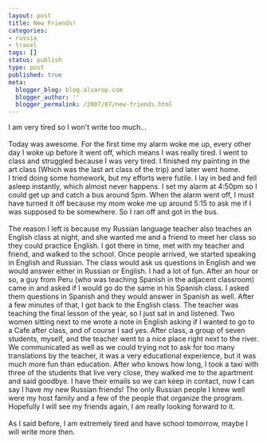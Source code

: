 ```yaml
---
layout: post
title: New Friends!
categories:
- russia
- travel
tags: []
status: publish
type: post
published: true
meta:
  blogger_blog: blog.alvarop.com
  blogger_author: ''
  blogger_permalink: /2007/07/new-friends.html
---
```

I am very tired so I won't write too much...<br /><br />Today was awesome. For the first time my alarm woke me up, every other day I woke up before it went off, which means I was really tired. I went to class and struggled because I was very tired. I finished my painting in the art class (Which was the last art class of the trip) and later went home.<br />I tried doing some homework, but my efforts were futile. I lay in bed and fell asleep instantly, which almost never happens. I set my alarm at 4:50pm so I could get up and catch a bus around 5pm. When the alarm went off, I must have turned it off because my mom woke me up around 5:15 to ask me if I was supposed to be somewhere. So I ran off and got in the bus.<br /><br />The reason I left is because my Russian language teacher also teaches an English class at night, and she wanted me and a friend to meet her class so they could practice English. I got there in time, met with my teacher and friend, and walked to the school. Once people arrived, we started speaking in English and Russian. The class would ask us questions in English and we would answer either in Russian or English. I had a lot of fun. After an hour or so, a guy from Peru (who was teaching Spanish in the adjacent classroom) came in and asked if I would go do the same in his Spanish class. I asked them questions in Spanish and they would answer in Spanish as well. After a few minutes of that, I got back to the English class. The teacher was teaching the final lesson of the year, so I just sat in and listened. Two women sitting next to me wrote a note in English asking if I wanted to go to a Cafe after class, and of course I sad yes. After class, a group of seven students, myself, and the teacher went to a nice place right next to the river. We communicated as well as we could trying not to ask for too many translations by the teacher, it was a very educational experience, but it was much more fun than education. After who knows how long, I took a taxi with three of the students that live very close, they walked me to the apartment and said goodbye. I have their emails so we can keep in contact, now I can say I have my new Russian friends! The only Russian people I knew well were my host family and a few of the people that organize the program. Hopefully I will see my friends again, I am really looking forward to it.<br /><br />As I said before, I am extremely tired and have school tomorrow, maybe I will write more then.
